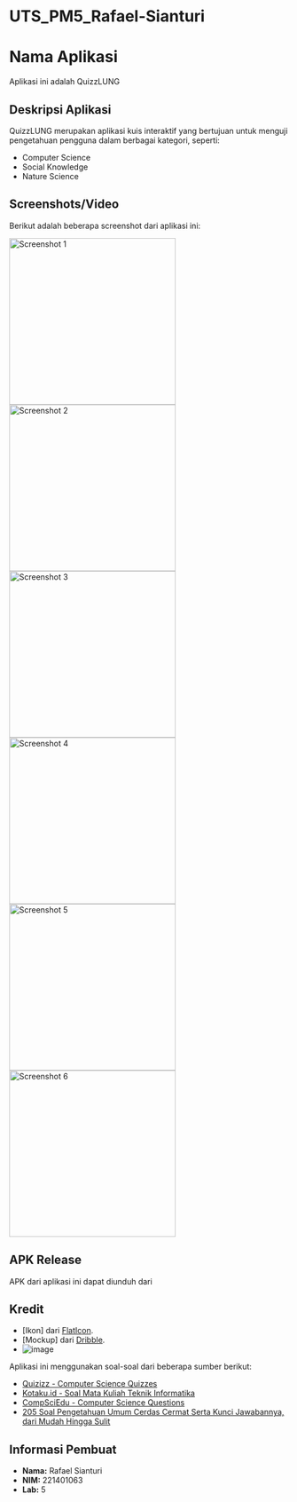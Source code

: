 # UTS_PM5_Rafael-Sianturi

# Nama Aplikasi
Aplikasi ini adalah QuizzLUNG

## Deskripsi Aplikasi
QuizzLUNG merupakan aplikasi kuis interaktif yang bertujuan untuk menguji pengetahuan pengguna dalam berbagai kategori, seperti:
- Computer Science
- Social Knowledge
- Nature Science

## Screenshots/Video
Berikut adalah beberapa screenshot dari aplikasi ini:

<img src="https://github.com/user-attachments/assets/d68ccdcf-e567-4fcc-a44e-1bb1cfbfc5df" alt="Screenshot 1" width="300"/>  
<img src="https://github.com/user-attachments/assets/9b0861a3-e83e-4a11-a145-67e586cf43c8" alt="Screenshot 2" width="300"/>  
<img src="https://github.com/user-attachments/assets/0f037634-25f4-4c3e-899e-3d43425c6464" alt="Screenshot 3" width="300"/>  
<img src="https://github.com/user-attachments/assets/8ae2ae84-c498-49f1-8268-df2893067d96" alt="Screenshot 4" width="300"/>  
<img src="https://github.com/user-attachments/assets/cea73be4-4b0e-41ef-a7bc-5098be794cd8" alt="Screenshot 5" width="300"/>  
<img src="https://github.com/user-attachments/assets/4df3f369-66ae-4a5b-889e-a041bb8f80dd" alt="Screenshot 6" width="300"/>  



## APK Release
APK dari aplikasi ini dapat diunduh dari 

## Kredit
- [Ikon] dari [FlatIcon](flaticon.com).
- [Mockup] dari [Dribble](https://dribbble.com/shots/8800506-quiz-app-design-ui).
- ![image](https://github.com/user-attachments/assets/e2c60bc8-7896-47a8-99d4-5d7768269cf3)

Aplikasi ini menggunakan soal-soal dari beberapa sumber berikut:
- [Quizizz - Computer Science Quizzes](https://quizizz.com/admin/search/computer%20science?source=MainHeader&page=QuizPage&searchSource=normal&arid=098064c8-551f-4f60-8e6a-18503a319cfc&apos&contentTypes=["quiz","presentation","video-quiz","reading-quiz"]&grades=["13"])  
- [Kotaku.id - Soal Mata Kuliah Teknik Informatika](https://www.kotaku.id/soal-mata-kuliah-teknik-informatika/)  
- [CompSciEdu - Computer Science Questions](https://compsciedu.com/AllCategories)
- [205 Soal Pengetahuan Umum Cerdas Cermat Serta Kunci Jawabannya, dari Mudah Hingga Sulit](https://mamikos.com/info/soal-pengetahuan-umum-cerdas-cermat-pljr/)

## Informasi Pembuat
- **Nama:** Rafael Sianturi  
- **NIM:** 221401063  
- **Lab:** 5
